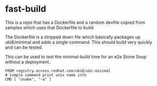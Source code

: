# fast-build

This is a repo that has a Dockerfile and a random devfile copied from samples which uses that Dockerfile to build.

The Dockerfile is a stripped down file which basically packages up ubi8/minimal and adds a single command.
This should build very quickly and can be tested.

This can be used to test the minimal-build time for an e2e Stone Soup without a deployment. 
```
FROM registry.access.redhat.com/ubi8/ubi-minimal 
# simple command print unix name info
CMD [ "uname", "-a" ]
```
